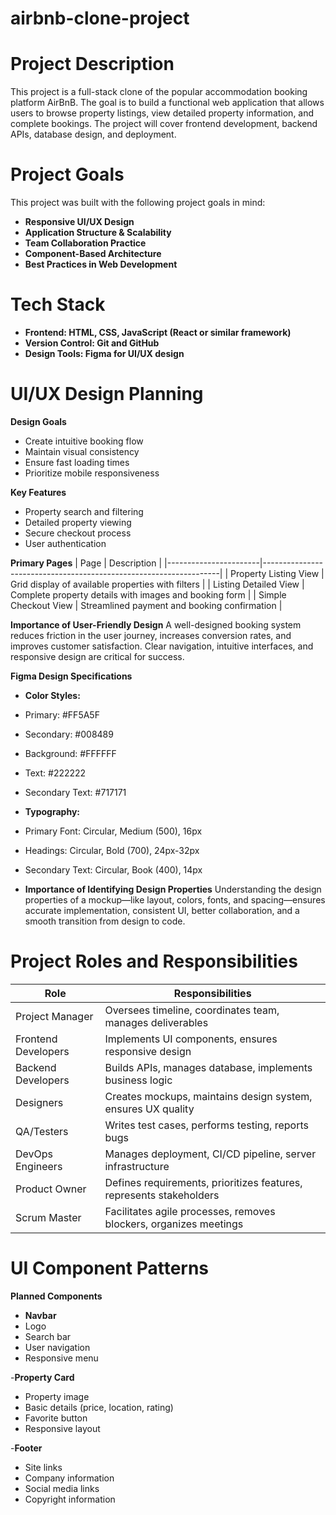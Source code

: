 # airbnb-clone-project
# Project Description
This project is a full-stack clone of the popular accommodation booking platform AirBnB. The goal is to build a functional web application that allows users to browse property listings, view detailed property information, and complete bookings. The project will cover frontend development, backend APIs, database design, and deployment.

# Project Goals
This project was built with the following project goals in mind:
- **Responsive UI/UX Design**  
- **Application Structure & Scalability**  
- **Team Collaboration Practice**  
- **Component-Based Architecture**  
- **Best Practices in Web Development**

# Tech Stack
- **Frontend: HTML, CSS, JavaScript (React or similar framework)**
- **Version Control: Git and GitHub**
- **Design Tools: Figma for UI/UX design**

# UI/UX Design Planning
**Design Goals**
- Create intuitive booking flow
- Maintain visual consistency
- Ensure fast loading times
- Prioritize mobile responsiveness

**Key Features**
- Property search and filtering
- Detailed property viewing
- Secure checkout process
- User authentication

**Primary Pages**
| Page                  | Description                                                       |
|-----------------------|-------------------------------------------------------------------|
| Property Listing View | Grid display of available properties with filters                 |
| Listing Detailed View | Complete property details with images and booking form            |
| Simple Checkout View  | Streamlined payment and booking confirmation                      |

**Importance of User-Friendly Design**
A well-designed booking system reduces friction in the user journey, increases conversion rates, and improves customer satisfaction. Clear navigation, intuitive interfaces, and responsive design are critical for success.

**Figma Design Specifications**

- **Color Styles:**
- Primary: #FF5A5F
- Secondary: #008489
- Background: #FFFFFF
- Text: #222222
- Secondary Text: #717171

- **Typography:**
- Primary Font: Circular, Medium (500), 16px
- Headings: Circular, Bold (700), 24px-32px
- Secondary Text: Circular, Book (400), 14px

- **Importance of Identifying Design Properties**
Understanding the design properties of a mockup—like layout, colors, fonts, and spacing—ensures accurate implementation, consistent UI, better collaboration, and a smooth transition from design to code.

# Project Roles and Responsibilities

| Role                | Responsibilities                                                                 |
|---------------------|----------------------------------------------------------------------------------|
| Project Manager     | Oversees timeline, coordinates team, manages deliverables                        |
| Frontend Developers | Implements UI components, ensures responsive design                              |
| Backend Developers  | Builds APIs, manages database, implements business logic                         |
| Designers           | Creates mockups, maintains design system, ensures UX quality                     |
| QA/Testers          | Writes test cases, performs testing, reports bugs                                |
| DevOps Engineers    | Manages deployment, CI/CD pipeline, server infrastructure                        |
| Product Owner       | Defines requirements, prioritizes features, represents stakeholders              |
| Scrum Master        | Facilitates agile processes, removes blockers, organizes meetings                |

# UI Component Patterns

**Planned Components**
- **Navbar**
- Logo
- Search bar
- User navigation
- Responsive menu

-**Property Card**
- Property image
- Basic details (price, location, rating)
- Favorite button
- Responsive layout

-**Footer**
- Site links
- Company information
- Social media links
- Copyright information
